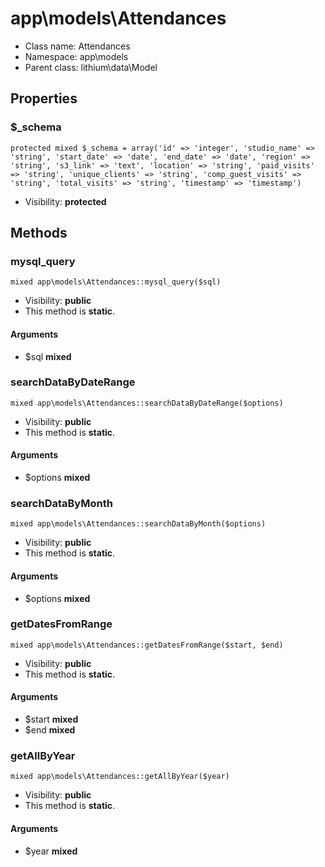 app\models\Attendances
===============






* Class name: Attendances
* Namespace: app\models
* Parent class: lithium\data\Model





Properties
----------


### $_schema

    protected mixed $_schema = array('id' => 'integer', 'studio_name' => 'string', 'start_date' => 'date', 'end_date' => 'date', 'region' => 'string', 's3_link' => 'text', 'location' => 'string', 'paid_visits' => 'string', 'unique_clients' => 'string', 'comp_guest_visits' => 'string', 'total_visits' => 'string', 'timestamp' => 'timestamp')





* Visibility: **protected**


Methods
-------


### mysql_query

    mixed app\models\Attendances::mysql_query($sql)





* Visibility: **public**
* This method is **static**.


#### Arguments
* $sql **mixed**



### searchDataByDateRange

    mixed app\models\Attendances::searchDataByDateRange($options)





* Visibility: **public**
* This method is **static**.


#### Arguments
* $options **mixed**



### searchDataByMonth

    mixed app\models\Attendances::searchDataByMonth($options)





* Visibility: **public**
* This method is **static**.


#### Arguments
* $options **mixed**



### getDatesFromRange

    mixed app\models\Attendances::getDatesFromRange($start, $end)





* Visibility: **public**
* This method is **static**.


#### Arguments
* $start **mixed**
* $end **mixed**



### getAllByYear

    mixed app\models\Attendances::getAllByYear($year)





* Visibility: **public**
* This method is **static**.


#### Arguments
* $year **mixed**


